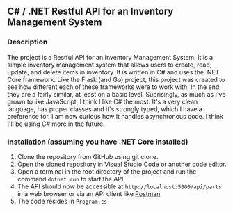## C# / .NET Restful API for an Inventory Management System

### Description

The project is a Restful API for an Inventory Management System. It is a simple inventory management system that allows users to create, read, update, and delete items in inventory. It is written in C# and uses the .NET Core framework. Like the Flask (and Go) project, this project was created to see how different each of these frameworks were to work with. In the end, they are a fairly similar, at least on a basic level. Suprisingly, as much as I've grown to like JavaScript, I think I like C# the most. It's a very clean language, has proper classes and it's strongly typed, which I have a preference for. I am now curious how it handles asynchronous code. I think I'll be using C# more in the future.

### Installation (assuming you have .NET Core installed)

1. Clone the repository from GitHub using git clone.
2. Open the cloned repository in Visual Studio Code or another code editor.
3. Open a terminal in the root directory of the project and run the command `dotnet run` to start the API.
4. The API should now be accessible at `http://localhost:5000/api/parts` in a web browser or via an API client like [Postman](https://www.postman.com)
5. The code resides in `Program.cs`
